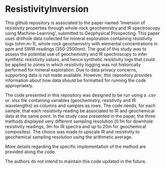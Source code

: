 # ResistivityInversion
This github repository is associated to the paper named 'Inversion of resistivity properties through whole-rock geochemistry and IR spectroscopy using Machine-Learning', submitted to Geophysical Prospecting. 
This paper uses drillhole data collected for mineral exploration containing resistivity logs (ohm.m-1), whole-rock geochemistry with elemental concentrations in ppm and SWIR readings (350-2500nm). The goal of this study was to assess the potential use of geochemistry and IR spectroscopy to infer synthetic resistivity values, and hence synthetic resistivity logs that could be applied to zones in which resistivity logging was not historically performed for mineral exploration. 
Due to data privacy concerns, supporting data is not made available. However, this repository provides information about how data should be formatted for running the code appropriately. 

The code presented in this repository was designed to be run using a .csv or .xlsx file containing variables (geochemistry, resistivity and IR wavelengths) as columns and samples as rows. The code needs, for each sample, that each resistivity reading be associated to IR and geochemical data at the same point. In the study case presented in the paper, the three methods displayed very different sampling resolution (0.1m for downhole resistivity readings, 3m for IR spectra and up to 20m for geochemical composites). The choice was made to upscale IR and resistivity to geochemical sampling resolution using the arithmetic average. 

More details regarding the specific implementation of the method are provided along the code. 

The authors do not intend to maintain this code updated in the future.
